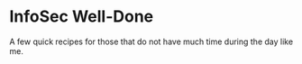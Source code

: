 # InfoSec Well-Done

A few quick recipes for those that do not have much time during the day like me.

